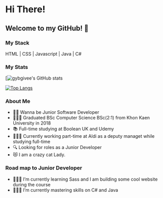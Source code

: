 # Hi There!

## Welcome to my GitHub! 🙏

### My Stack
HTML | CSS | Javascript | Java | C# 

### My Stats
[![gybgivee's GitHub stats](https://github-readme-stats.vercel.app/api?username=gybgivee&theme=cobalt&show_icons=true)

[![Top Langs](https://github-readme-stats.vercel.app/api/top-langs/?username=gybgivee&layout=compact&theme=cobalt&show_icons=true)](https://github.com/gybgivee/github-readme-stats)

### About Me
- 🙋🏻 Wanna be Junior Software Developer 
- 👩🏻‍🎓 Graduated BSc Computer Science BSc(2:1) from Khon Kaen University in 2018
- 📚 Full-time studying at Boolean UK and Udemy
- 👷🏻‍♀️ Currently working part-time at Aldi as a deputy managet while studying full-time
- 🔍 Looking for roles as a Junior Developer
- 😻 I am a crazy cat Lady.

### Road map to Junior Developer
- 👩🏻‍💻 I’m currently learning Sass and I am building some cool website during the course 
- 🏄🏽‍♀️ I’m currently mastering skills on C# and Java  



